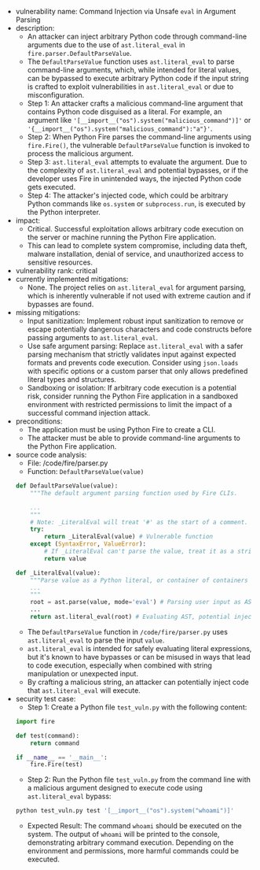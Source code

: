 - vulnerability name: Command Injection via Unsafe `eval` in Argument Parsing
- description:
    - An attacker can inject arbitrary Python code through command-line arguments due to the use of `ast.literal_eval` in `fire.parser.DefaultParseValue`.
    - The `DefaultParseValue` function uses `ast.literal_eval` to parse command-line arguments, which, while intended for literal values, can be bypassed to execute arbitrary Python code if the input string is crafted to exploit vulnerabilities in `ast.literal_eval` or due to misconfiguration.
    - Step 1: An attacker crafts a malicious command-line argument that contains Python code disguised as a literal. For example, an argument like `'[__import__("os").system("malicious_command")]'` or `'{__import__("os").system("malicious_command"):"a"}'`.
    - Step 2: When Python Fire parses the command-line arguments using `fire.Fire()`, the vulnerable `DefaultParseValue` function is invoked to process the malicious argument.
    - Step 3: `ast.literal_eval` attempts to evaluate the argument. Due to the complexity of `ast.literal_eval` and potential bypasses, or if the developer uses Fire in unintended ways, the injected Python code gets executed.
    - Step 4: The attacker's injected code, which could be arbitrary Python commands like `os.system` or `subprocess.run`, is executed by the Python interpreter.
- impact:
    - Critical. Successful exploitation allows arbitrary code execution on the server or machine running the Python Fire application.
    - This can lead to complete system compromise, including data theft, malware installation, denial of service, and unauthorized access to sensitive resources.
- vulnerability rank: critical
- currently implemented mitigations:
    - None. The project relies on `ast.literal_eval` for argument parsing, which is inherently vulnerable if not used with extreme caution and if bypasses are found.
- missing mitigations:
    - Input sanitization: Implement robust input sanitization to remove or escape potentially dangerous characters and code constructs before passing arguments to `ast.literal_eval`.
    - Use safe argument parsing: Replace `ast.literal_eval` with a safer parsing mechanism that strictly validates input against expected formats and prevents code execution. Consider using `json.loads` with specific options or a custom parser that only allows predefined literal types and structures.
    - Sandboxing or isolation: If arbitrary code execution is a potential risk, consider running the Python Fire application in a sandboxed environment with restricted permissions to limit the impact of a successful command injection attack.
- preconditions:
    - The application must be using Python Fire to create a CLI.
    - The attacker must be able to provide command-line arguments to the Python Fire application.
- source code analysis:
    - File: /code/fire/parser.py
    - Function: `DefaultParseValue(value)`
    ```python
    def DefaultParseValue(value):
        """The default argument parsing function used by Fire CLIs.

        ...
        """
        # Note: _LiteralEval will treat '#' as the start of a comment.
        try:
            return _LiteralEval(value) # Vulnerable function
        except (SyntaxError, ValueError):
            # If _LiteralEval can't parse the value, treat it as a string.
            return value

    def _LiteralEval(value):
        """Parse value as a Python literal, or container of containers and literals.
        ...
        """
        root = ast.parse(value, mode='eval') # Parsing user input as AST
        ...
        return ast.literal_eval(root) # Evaluating AST, potential injection point
    ```
    - The `DefaultParseValue` function in `/code/fire/parser.py` uses `ast.literal_eval` to parse the input `value`.
    - `ast.literal_eval` is intended for safely evaluating literal expressions, but it's known to have bypasses or can be misused in ways that lead to code execution, especially when combined with string manipulation or unexpected input.
    - By crafting a malicious string, an attacker can potentially inject code that `ast.literal_eval` will execute.
- security test case:
    - Step 1: Create a Python file `test_vuln.py` with the following content:
    ```python
    import fire

    def test(command):
        return command

    if __name__ == '__main__':
        fire.Fire(test)
    ```
    - Step 2: Run the Python file `test_vuln.py` from the command line with a malicious argument designed to execute code using `ast.literal_eval` bypass:
    ```bash
    python test_vuln.py test '[__import__("os").system("whoami")]'
    ```
    - Expected Result: The command `whoami` should be executed on the system. The output of `whoami` will be printed to the console, demonstrating arbitrary command execution. Depending on the environment and permissions, more harmful commands could be executed.